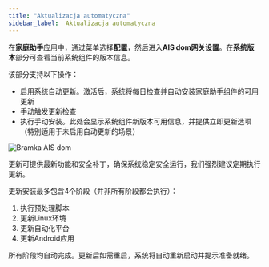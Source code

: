 ```yaml
---
title: "Aktualizacja automatyczna"
sidebar_label:  Aktualizacja automatyczna
---
```


在**家庭助手**应用中，通过菜单选择**配置**，然后进入**AIS dom网关设置**。在**系统版本**部分可查看当前系统组件的版本信息。

该部分支持以下操作：

- 启用系统自动更新。激活后，系统将每日检查并自动安装家庭助手组件的可用更新
- 手动触发更新检查
- 执行手动安装。此处会显示系统组件新版本可用信息，并提供立即更新选项（特别适用于未启用自动更新的场景）

![Bramka AIS dom](/img/en/frontend/new_version_info.png)

更新可提供最新功能和安全补丁，确保系统稳定安全运行，我们强烈建议定期执行更新。

更新安装最多包含4个阶段（并非所有阶段都会执行）：

1. 执行预处理脚本
2. 更新Linux环境
3. 更新自动化平台
4. 更新Android应用

所有阶段均自动完成。更新后如需重启，系统将自动重新启动并提示准备就绪。